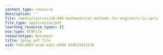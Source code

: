```yaml
---
content_type: resource
description: ''
file: /media/courses/18-086-mathematical-methods-for-engineers-ii-spring-2006/fa8ca903acabea2c669d43db33a13130_pEuuJ5E7ZS0.pdf
file_type: application/pdf
learning_resource_types: []
ocw_type: OCWFile
resourcetype: Document
title: 3play pdf file
uid: fa8ca903-acab-ea2c-669d-43db33a13130
---
```

